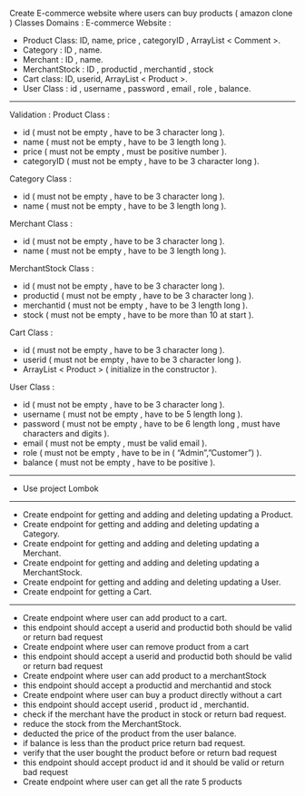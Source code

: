 Create E-commerce website where users can buy products ( amazon clone )
Classes Domains :
E-commerce Website :

- Product Class: ID, name, price , categoryID , ArrayList < Comment >.
- Category : ID , name.
- Merchant : ID , name.
- MerchantStock : ID , productid , merchantid , stock
- Cart class: ID, userid, ArrayList < Product >.
- User Class : id , username , password , email , role , balance.
----------

Validation :
Product Class :

- id ( must not be empty , have to be 3 character long ).
- name ( must not be empty , have to be 3 length long ).
- price ( must not be empty , must be positive number ).
- categoryID ( must not be empty , have to be 3 character long ).

Category Class :

- id ( must not be empty , have to be 3 character long ).
- name ( must not be empty , have to be 3 length long ).

Merchant Class :

- id ( must not be empty , have to be 3 character long ).
- name ( must not be empty , have to be 3 length long ).

MerchantStock Class :

- id ( must not be empty , have to be 3 character long ).
- productid ( must not be empty , have to be 3 character long ).
- merchantid ( must not be empty , have to be 3 length long ).
- stock ( must not be empty , have to be more than 10 at start ).

Cart Class :

- id ( must not be empty , have to be 3 character long ).
- userid ( must not be empty , have to be 3 character long ).
- ArrayList < Product > ( initialize in the constructor ).

User Class :

- id ( must not be empty , have to be 3 character long ).
- username ( must not be empty , have to be 5 length long ).
- password ( must not be empty , have to be 6 length long , must have characters and digits ).
- email ( must not be empty , must be valid email ).
- role ( must not be empty , have to be in ( “Admin”,”Customer”) ).
- balance ( must not be empty , have to be positive ).
----------
- Use project Lombok
----------
- Create endpoint for getting and adding and deleting updating a Product.
- Create endpoint for getting and adding and deleting updating a Category.
- Create endpoint for getting and adding and deleting updating a Merchant.
- Create endpoint for getting and adding and deleting updating a MerchantStock.
- Create endpoint for getting and adding and deleting updating a User.
- Create endpoint for getting a Cart.
----------
- Create endpoint where user can add product to a cart.
- this endpoint should accept a userid and productid both should be valid or return bad request
- Create endpoint where user can remove product from a cart
- this endpoint should accept a userid and productid both should be valid or return bad request
- Create endpoint where user can add product to a merchantStock
- this endpoint should accept a productid and merchantid and stock
- Create endpoint where user can buy a product directly without a cart
- this endpoint should accept userid , product id , merchantid.
- check if the merchant have the product in stock or return bad request.
- reduce the stock from the MerchantStock.
- deducted the price of the product from the user balance.
- if balance is less than the product price return bad request.
- verify that the user bought the product before or return bad request
- this endpoint should accept product id and it should be valid or return bad request
- Create endpoint where user can get all the rate 5 products
